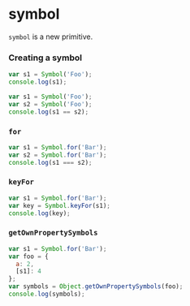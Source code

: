 # symbol

`symbol` is a new primitive.

### Creating a symbol

```javascript
var s1 = Symbol('Foo');
console.log(s1);
```

```javascript
var s1 = Symbol('Foo');
var s2 = Symbol('Foo');
console.log(s1 == s2);
```

### `for`

```js
var s1 = Symbol.for('Bar');
var s2 = Symbol.for('Bar');
console.log(s1 === s2);
```

### `keyFor`

```js
var s1 = Symbol.for('Bar');
var key = Symbol.keyFor(s1);
console.log(key);
```

### `getOwnPropertySymbols`

```js
var s1 = Symbol.for('Bar');
var foo = {
  a: 2,
  [s1]: 4
};
var symbols = Object.getOwnPropertySymbols(foo);
console.log(symbols);
```
